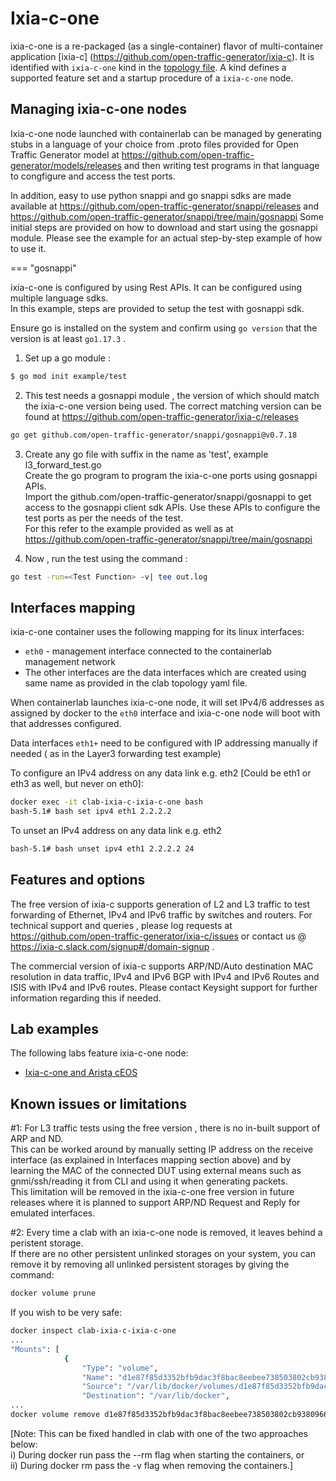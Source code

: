 # Ixia-c-one

ixia-c-one is a re-packaged (as a single-container) flavor of multi-container application [ixia-c] (https://github.com/open-traffic-generator/ixia-c).
It is identified with `ixia-c-one` kind in the [topology file](../topo-def-file.md). A kind defines a supported feature set and a startup procedure of a `ixia-c-one` node.


## Managing ixia-c-one nodes
Ixia-c-one node launched with containerlab can be managed by generating stubs in a language of your choice from .proto files provided for Open Traffic Generator model at 
https://github.com/open-traffic-generator/models/releases
and then writing test programs in that language to congfigure and access the test ports.

In addition, easy to use python snappi and go snappi sdks are made available at 
https://github.com/open-traffic-generator/snappi/releases and  
https://github.com/open-traffic-generator/snappi/tree/main/gosnappi
Some initial steps are provided on how to download and start using the gosnappi module.
Please see the example for an actual step-by-step example of how to use it. 

=== "gosnappi"

ixia-c-one is configured by using Rest APIs. It can be configured using multiple language sdks.  
In this example, steps are provided to setup the test with gosnappi sdk.

Ensure go is installed on the system and confirm using `go version` that the version is at least `go1.17.3` . 
1. Set up a go module :
```bash
$ go mod init example/test
```

2. This test needs a gosnappi module , the version of which should match the ixia-c-one version being used.
The correct matching version can be found at https://github.com/open-traffic-generator/ixia-c/releases
```bash
go get github.com/open-traffic-generator/snappi/gosnappi@v0.7.18
```

3. Create any go file with suffix in the name as 'test', example l3_forward_test.go   
Create the go program to program the ixia-c-one ports using gosnappi APIs.  
Import the github.com/open-traffic-generator/snappi/gosnappi to get access to the gosnappi client sdk APIs.
Use these APIs to configure the test ports as per the needs of the test.  
For this refer to the example provided as well as at https://github.com/open-traffic-generator/snappi/tree/main/gosnappi

4. Now , run the test using the command :
```bash
go test -run=<Test Function> -v| tee out.log  
```

## Interfaces mapping
ixia-c-one container uses the following mapping for its linux interfaces:

* `eth0` - management interface connected to the containerlab management network
* The other interfaces are the data interfaces which are created using same name as provided in the clab topology yaml file. 

When containerlab launches ixia-c-one node, it will set IPv4/6 addresses as assigned by docker to the `eth0` interface and ixia-c-one node will boot with that addresses configured.  

Data interfaces `eth1+` need to be configured with IP addressing manually if needed ( as in the Layer3 forwarding test example)

To configure an IPv4 address on any data link e.g. eth2 [Could be eth1 or eth3 as well, but never on eth0]:
```bash
docker exec -it clab-ixia-c-ixia-c-one bash
bash-5.1# bash set ipv4 eth1 2.2.2.2
```
To unset an IPv4 address on any data link e.g. eth2
```bash
bash-5.1# bash unset ipv4 eth1 2.2.2.2 24
```
## Features and options
The free version of ixia-c supports generation of L2 and L3 traffic to test forwarding of Ethernet, IPv4 and IPv6 traffic by switches and routers. For technical support and queries , please log requests at https://github.com/open-traffic-generator/ixia-c/issues or contact us @ https://ixia-c.slack.com/signup#/domain-signup .

The commercial version of ixia-c supports ARP/ND/Auto destination MAC resolution in data traffic, IPv4 and IPv6 BGP with IPv4 and IPv6 Routes and ISIS with IPv4 and IPv6 routes. Please contact Keysight support for further information regarding this if needed.

## Lab examples
The following labs feature ixia-c-one node:

- [Ixia-c-one and Arista cEOS](../../lab-examples/ixiacone-ceos.md)

## Known issues or limitations
#1: For L3 traffic tests using the free version , there is no in-built support of ARP and ND.  
This can be worked around by manually setting IP address on the receive interface (as explained in Interfaces mapping section above) and by learning the MAC of the connected DUT using external means such as gnmi/ssh/reading it from CLI and using it when generating packets.  
This limitation will be removed in the ixia-c-one free version in future releases where it is planned to support ARP/ND Request and Reply for emulated interfaces.  

#2: Every time a clab with an ixia-c-one node is removed, it leaves behind a peristent storage.  
If there are no other persistent unlinked storages on your system, you can remove it by removing all unlinked persistent storages by giving the command:
```bash
docker volume prune
```
If you wish to be very safe:
```bash
docker inspect clab-ixia-c-ixia-c-one  
...
"Mounts": [
            {
                "Type": "volume",
                "Name": "d1e87f85d3352bfb9dac3f8bac8eebee738503802cb9380966b5c4805bd791da",  #### get the volume name 
                "Source": "/var/lib/docker/volumes/d1e87f85d3352bfb9dac3f8bac8eebee738503802cb9380966b5c4805bd791da/_data",
                "Destination": "/var/lib/docker", 
...
docker volume remove d1e87f85d3352bfb9dac3f8bac8eebee738503802cb9380966b5c4805bd791da
```
[Note: This can be fixed handled in clab with one of the two approaches below:  
i) During docker run pass the --rm flag when starting the containers, or  
ii) During docker rm pass the -v flag when removing the containers.]

